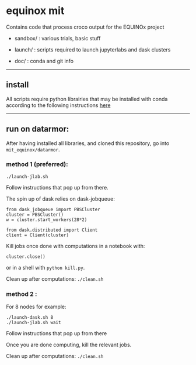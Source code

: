 # equinox mit
Contains code that process croco output for the EQUINOx project

- sandbox/ : various trials, basic stuff

- launch/ : scripts required to launch jupyterlabs  and dask clusters

- doc/ : conda and git info

---
## install

All scripts require python librairies that may be installed with conda according to the following instructions [here](https://github.com/apatlpo/croco_equinox/blob/master/doc/CONDA.md)

---
## run on datarmor:

After having installed all libraries, and cloned this repository, go into `mit_equinox/datarmor`.

### method 1 (preferred):

```
./launch-jlab.sh
```

Follow instructions that pop up from there.

The spin up of dask relies on dask-jobqueue:
```
from dask_jobqueue import PBSCluster
cluster = PBSCluster()
w = cluster.start_workers(28*2)

from dask.distributed import Client
client = Client(cluster)
```

Kill jobs once done with computations in  a notebook with:
```
cluster.close()
```
or in a shell with `python kill.py`.

Clean up after computations: `./clean.sh`

### method 2 :

For 8 nodes for example:
```
./launch-dask.sh 8
./launch-jlab.sh wait
```

Follow instructions that pop up from there

Once you are done computing, kill the relevant jobs.

Clean up after computations: `./clean.sh`

